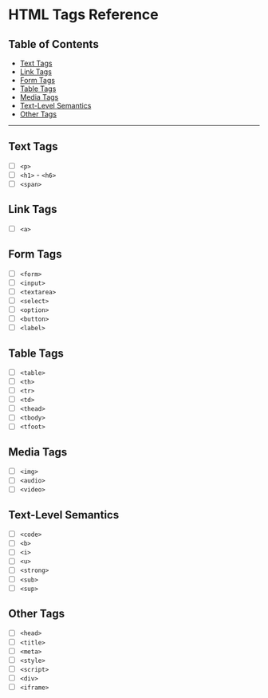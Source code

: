 # HTML Tags Reference

## Table of Contents
- [Text Tags](#text-tags)
- [Link Tags](#link-tags)
- [Form Tags](#form-tags)
- [Table Tags](#table-tags)
- [Media Tags](#media-tags)
- [Text-Level Semantics](#text-level-semantics)
- [Other Tags](#other-tags)
<!-- - [Metadata Tags](#metadata-tags) -->
<!-- - [Inline Frame Tags](#inline-frame-tags) -->
<!-- - [Semantic HTML5 Tags](#semantic-html5-tags) -->
<!-- - [Interactive Tags](#interactive-tags) -->
<!-- - [Deprecated Tags](#deprecated-tags) -->
<!-- - [Interactive Tags (Forms 2.0)](#interactive-tags-forms-20) -->

---

## Text Tags
- [ ] `<p>`
- [ ] `<h1>` - `<h6>`
- [ ] `<span>`

## Link Tags
- [ ] `<a>`

## Form Tags
- [ ] `<form>`
- [ ] `<input>`
- [ ] `<textarea>`
- [ ] `<select>`
- [ ] `<option>`
- [ ] `<button>`
- [ ] `<label>`
<!-- - [ ] `<fieldset>`
- [ ] `<legend>` -->

## Table Tags
- [ ] `<table>`
- [ ] `<th>`
- [ ] `<tr>`
- [ ] `<td>`
- [ ] `<thead>`
- [ ] `<tbody>`
- [ ] `<tfoot>`
<!-- - [ ] `<caption>`
- [ ] `<col>`
- [ ] `<colgroup>` -->

## Media Tags
- [ ] `<img>`
- [ ] `<audio>`
- [ ] `<video>`

<!-- ## Semantic HTML5 Tags
- [ ] `<article>`
- [ ] `<aside>`
- [ ] `<details>`
- [ ] `<figcaption>`
- [ ] `<figure>`
- [ ] `<footer>`
- [ ] `<header>`
- [ ] `<hgroup>`
- [ ] `<main>`
- [ ] `<mark>`
- [ ] `<nav>`
- [ ] `<section>`
- [ ] `<summary>`
- [ ] `<time>` -->

<!-- ## Interactive Tags
- [ ] `<details>`
- [ ] `<dialog>`
- [ ] `<menu>`
- [ ] `<menuitem>`
- [ ] `<summary>` -->

<!-- ## Deprecated Tags
- [ ] `<frame>`
- [ ] `<frameset>`
- [ ] `<noframes>` -->

<!-- ## Interactive Tags (Forms 2.0)
- [ ] `<keygen>`
- [ ] `<output>`
- [ ] `<progress>`
- [ ] `<meter>` -->

## Text-Level Semantics
<!-- - [ ] `<abbr>`
- [ ] `<address>`
- [ ] `<bdo>`
- [ ] `<blockquote>`
- [ ] `<cite>` -->
- [ ] `<code>`
- [ ] `<b>`
- [ ] `<i>`
- [ ] `<u>`
- [ ] `<strong>`
- [ ] `<sub>`
- [ ] `<sup>`
<!-- - [ ] `<data>`
- [ ] `<dfn>`
- [ ] `<em>`
- [ ] `<kbd>`
- [ ] `<mark>`
- [ ] `<q>`
- [ ] `<rp>`
- [ ] `<rt>`
- [ ] `<rtc>`
- [ ] `<ruby>`
- [ ] `<s>`
- [ ] `<samp>`
- [ ] `<small>`
- [ ] `<template>`
- [ ] `<time>`
- [ ] `<var>`
- [ ] `<wbr>` -->

## Other Tags
- [ ] `<head>`
- [ ] `<title>`
- [ ] `<meta>`
- [ ] `<style>`
- [ ] `<script>`
- [ ] `<div>`
- [ ] `<iframe>`